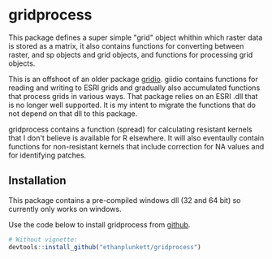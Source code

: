 # gridprocess

This package defines a super simple "grid" object whithin which raster data
is stored as a matrix, it also contains functions for converting between raster,
and sp objects and grid objects, and functions for processing grid objects. 

This is an offshoot of an older package [gridio]([github](https://github.com/ethanplunkett/rasterPrep)).  giidio contains 
functions for  reading and writing to ESRI grids and gradually also 
accumulated functions that process grids in various ways.  That package relies 
on an ESRI .dll that is no longer well supported.  It is my intent to migrate
the functions that do not depend on that dll  to this package.

gridprocess contains a function (spread) for calculating resistant kernels 
that I don't believe is available for R elsewhere.  It will also eventaully
contain functions for non-resistant kernels that include correction 
for NA values and for identifying patches.


## Installation

This package contains a pre-compiled windows dll (32 and 64 bit) so currently 
only works on windows. 

Use the code below to install gridprocess
from [github](https://github.com/ethanplunkett/rasterPrep).
``` r
# Without vignette:
devtools::install_github("ethanplunkett/gridprocess")

```
